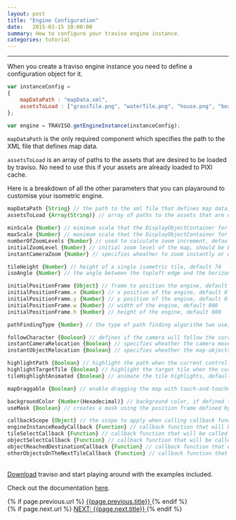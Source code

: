 ```yaml
---
layout: post
title: "Engine Configuration"
date:   2015-03-15 10:00:00
summary: How to configure your traviso engine instance.
categories: tutorial
---
```


___

When you create a traviso engine instance you need to define a configuration object for it.

```js
var instanceConfig =
{
    mapDataPath : "mapData.xml",
    assetsToLoad : ["grassTile.png", "waterTile.png", "house.png", "box.png"],
};

var engine = TRAVISO.getEngineInstance(instanceConfig);
```

<!--more-->

`mapDataPath` is the only required component which specifies the path to the XML file that defines map data.

`assetsToLoad` is an array of paths to the assets that are desired to be loaded by traviso. No need to use this if your assets are already loaded to PIXI cache.

Here is a breakdown of all the other parameters that you can playaround to customise your isometric engine.

```js
mapDataPath {String} // the path to the xml file that defines map data, required
assetsToLoad {Array(String)} // array of paths to the assets that are desired to be loaded by traviso, no need to use if assets are already loaded to PIXI cache, default null

minScale {Number} // mimimum scale that the DisplayObjectContainer for the map can get, default 0.5
maxScale {Number} // maximum scale that the DisplayObjectContainer for the map can get, default 1.5
numberOfZoomLevels {Number} // used to calculate zoom increment, default 5
initialZoomLevel {Number} // initial zoom level of the map, should be between -1 and 1, default 0
instantCameraZoom {Number} // specifies wheather to zoom instantly or with a tween animation, default false

tileHeight {Number} // height of a single isometric tile, default 74
isoAngle {Number} // the angle between the topleft edge and the horizontal diagonal of a isometric quad, default 30

initialPositionFrame {Object} // frame to position the engine, default { x : 0, y : 0, w : 800, h : 600 }
initialPositionFrame.x {Number} // x position of the engine, default 0
initialPositionFrame.y {Number} // y position of the engine, default 0
initialPositionFrame.w {Number} // width of the engine, default 800
initialPositionFrame.h {Number} // height of the engine, default 600

pathFindingType {Number} // the type of path finding algorithm two use, default TRAVISO.pfAlgorithms.ASTAR_ORTHOGONAL

followCharacter {Boolean} // defines if the camera will follow the current controllable or not, default true
instantCameraRelocation {Boolean} // specifies wheather the camera moves instantly or with a tween animation to the target location, default false
instantObjectRelocation {Boolean} // specifies wheather the map-objects will be moved to target location instantly or with an animation, default false

highlightPath {Boolean} // highlight the path when the current controllable moves on the map, default true
highlightTargetTile {Boolean} // highlight the target tile when the current controllable moves on the map, default true
tileHighlightAnimated {Boolean} // animate the tile highlights, default true

mapDraggable {Boolean} // enable dragging the map with touch-and-touchmove or mousedown-and-mousemove on the map, default true

backgroundColor {Number(Hexadecimal)} // background color, if defined the engine will create a solid colored background for the map, default null
useMask {Boolean} // creates a mask using the position frame defined by 'initialPositionFrame' property or the 'posFrame' parameter that is passed to 'repositionContent' method, default false

callbackScope {Object} // the scope to apply when calling callback functions, default null
engineInstanceReadyCallback {Function} // callback function that will be called once everything is loaded and engine instance is ready, needs 'callbackScope' property, default null
tileSelectCallback {Function} // callback function that will be called when a tile is selected, needs 'callbackScope' property, default null
objectSelectCallback {Function} // callback function that will be called when a tile with an interactive map-object on it is selected, needs 'callbackScope' property, default null
objectReachedDestinationCallback {Function} // callback function that will be called when the current controllable any moving object reaches its destination, needs 'callbackScope' property, default null
otherObjectsOnTheNextTileCallback {Function} // callback function that will be called when the current controllable is in move and there are other objects on the next tile, needs 'callbackScope' property, default null
```

<br/>
<a href="https://github.com/axaq/traviso.js" target="_blank">Download</a> traviso and start playing around with the examples included.

Check out the documentation <a href="http://www.travisojs.com/docs/" target="_blank">here</a>.

<div id="post-navigation" >
  <div class="previous">
    {% if page.previous.url %}
    <a href="{{page.previous.url}}" title="Previous post: {{page.next.title}}">
      <i class="fa fa-lg fa-arrow-circle-left"></i>
      {{page.previous.title}}
    </a>
    {% endif %}
  </div>
  <div class="next text-right">
    {% if page.next.url %}
    <a href="{{page.next.url}}" title="Next post: {{page.next.title}}">
    	NEXT: {{page.next.title}}
    	<i class="fa fa-2x fa-arrow-circle-right"></i>
    </a>
    {% endif %}
  </div>
</div>
